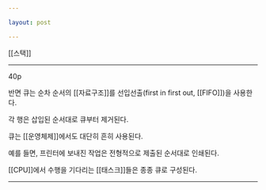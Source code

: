 ```yaml
---

layout: post

---
```


[[스택]]

***

40p

반면 큐는 순차 순서의 [[자료구조]]를 선입선출(first in first out, [[FIFO]])을 사용한다.

각 행은 삽입된 순서대로 큐부터 제거된다.

큐는 [[운영체제]]에서도 대단히 흔히 사용된다.

예를 들면, 프린터에 보내진 작업은 전형적으로 제출된 순서대로 인쇄된다.

[[CPU]]에서 수행을 기다리는 [[태스크]]들은 종종 큐로 구성된다.

***